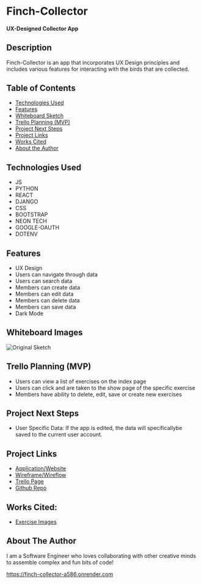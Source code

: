 # Finch-Collector

#### UX-Designed Collector App

## Description
Finch-Collector is an app that incorporates UX Design principles and includes various features for interacting with the birds that are collected.

## Table of Contents
* [Technologies Used](#technologiesused)
* [Features](#features)
* [Whiteboard Sketch](#sketch)
* [Trello Planning (MVP)](#trello)
* [Project Next Steps](#nextsteps)
* [Project Links](#deployment)
* [Works Cited](#cited)
* [About the Author](#author)

## <a name="technologiesused"></a>Technologies Used
* JS
* PYTHON
* REACT
* DJANGO
* CSS
* BOOTSTRAP
* NEON TECH
* GOOGLE-OAUTH
* DOTENV


## <a name="features"></a>Features
* UX Design
* Users can navigate through data
* Users can search data
* Members can create data
* Members can edit data
* Members can delete data
* Members can save data
* Dark Mode

## <a name="sketch"></a>Whiteboard Images
<img src="https://postimg.cc/dDnqyzYh" alt="Original Sketch"/>

## <a name="trello"></a>Trello Planning (MVP)
* Users can view a list of exercises on the index page
* Users can click and are taken to the show page of the specific exercise
* Members have ability to delete, edit, save or create new exercises

## <a name="nextsteps"></a>Project Next Steps
* User Specific Data: If the app is edited, the data will specificallybe saved to the current user account.

## <a name="deployment"></a>Project Links
* [Application/Website](https://fit2go-pro.netlify.app/)
* [Wireframe/Wireflow](https://whimsical.com/fit2go-pro-P7YJwD3xHe2DwMvWGVk149)
* [Trello Page](https://trello.com/b/tAz85bkf/nutritional-app)
* [Github Repo](https://github.com/Haroonkhan0629/Fit2Go)

## <a name="cited"></a>Works Cited:
* [Exercise Images](https://strengthlevel.com/)

## <a name="author"></a>About The Author
I am a Software Engineer who loves collaborating with other creative minds to assemble complex and fun bits of code!




https://finch-collector-a586.onrender.com